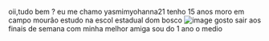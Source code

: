 oii,tudo bem ?  eu me chamo   yasmimyohanna21
 tenho 15 anos 
 moro  em  campo  mourâo
estudo na escol estadual dom  bosco 
![image](https://github.com/yasmimyohanna/yasmimyohanna21/assets/135332030/308702e0-febd-4aa3-93d9-165da3a3b648)
 gosto sair aos finais de  semana  com  minha  melhor  amiga
 sou do  1  ano  o medio 
